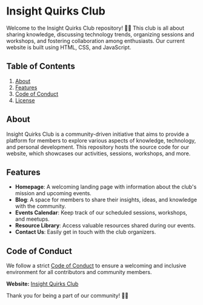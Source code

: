 # Insight Quirks Club

Welcome to the Insight Quirks Club repository! 🚀🌟 This club is all about sharing knowledge, discussing technology trends, organizing sessions and workshops, and fostering collaboration among enthusiasts. Our current website is built using HTML, CSS, and JavaScript.

## Table of Contents

1. [About](#about)
2. [Features](#features)
4. [Code of Conduct](#code-of-conduct)
5. [License](#license)

## About

Insight Quirks Club is a community-driven initiative that aims to provide a platform for members to explore various aspects of knowledge, technology, and personal development. This repository hosts the source code for our website, which showcases our activities, sessions, workshops, and more.

## Features

- **Homepage**: A welcoming landing page with information about the club's mission and upcoming events.
- **Blog**: A space for members to share their insights, ideas, and knowledge with the community.
- **Events Calendar**: Keep track of our scheduled sessions, workshops, and meetups.
- **Resource Library**: Access valuable resources shared during our events.
- **Contact Us**: Easily get in touch with the club organizers.

## Code of Conduct

We follow a strict [Code of Conduct](CODE_OF_CONDUCT.md) to ensure a welcoming and inclusive environment for all contributors and community members.

**Website:** [Insight Quirks Club](https://insightquirks.com/)

Thank you for being a part of our community! 🙌🌈
